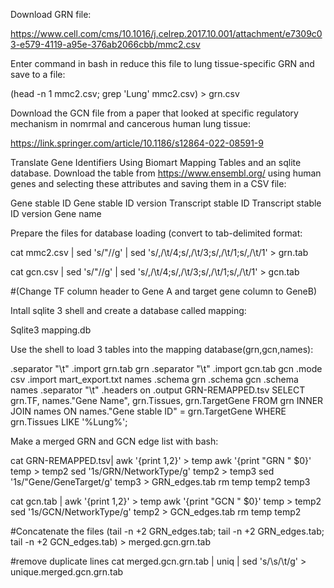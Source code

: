 Download GRN file: 

https://www.cell.com/cms/10.1016/j.celrep.2017.10.001/attachment/e7309c03-e579-4119-a95e-376ab2066cbb/mmc2.csv

Enter command in bash in reduce this file to lung tissue-specific GRN and save to a file:

(head -n 1 mmc2.csv; grep 'Lung' mmc2.csv) > grn.csv

Download the GCN file from a paper that looked at specific regulatory mechanism in nomrmal and cancerous human lung tissue:

https://link.springer.com/article/10.1186/s12864-022-08591-9


Translate Gene Identifiers Using Biomart Mapping Tables and an sqlite database. Download the table from https://www.ensembl.org/ using human genes and selecting these attributes and saving them in a CSV file:

Gene stable ID
Gene stable ID version
Transcript stable ID
Transcript stable ID version
Gene name


Prepare the files for database loading (convert to tab-delimited format:

cat mmc2.csv | sed 's/\"//g' | sed 's/,/\t/4;s/,/\t/3;s/,/\t/1;s/,/\t/1' > grn.tab

cat gcn.csv | sed 's/\"//g' | sed 's/,/\t/4;s/,/\t/3;s/,/\t/1;s/,/\t/1' > gcn.tab

#(Change TF column header to Gene A and target gene column to GeneB)



Intall sqlite 3 shell and create a database called mapping:

Sqlite3 mapping.db

Use the shell to load 3 tables into the mapping database(grn,gcn,names):

.separator "\t"
.import grn.tab grn
.separator "\t"
.import gcn.tab gcn
.mode csv
.import mart_export.txt names
.schema grn
.schema gcn
.schema names
.separator "\t"
.headers on
.output GRN-REMAPPED.tsv SELECT grn.TF, names."Gene Name", grn.Tissues, grn.TargetGene FROM grn INNER JOIN names ON names."Gene stable ID" = grn.TargetGene WHERE grn.Tissues LIKE '%Lung%';


Make a merged GRN and GCN edge list with bash:

cat GRN-REMAPPED.tsv| awk '{print $1,$2}' > temp
awk '{print "GRN " $0}' temp   > temp2
sed '1s/GRN/NetworkType/g' temp2  > temp3
sed '1s/"Gene/GeneTarget/g' temp3  > GRN_edges.tab
rm temp temp2 temp3

cat gcn.tab | awk '{print $1,$2}' > temp
awk '{print "GCN " $0}' temp   > temp2
sed '1s/GCN/NetworkType/g' temp2  > GCN_edges.tab
rm temp temp2

#Concatenate the files
(tail -n +2 GRN_edges.tab; tail -n +2 GRN_edges.tab; tail -n +2 GCN_edges.tab) > merged.gcn.grn.tab

#remove duplicate lines
cat merged.gcn.grn.tab | uniq | sed 's/\s/\t/g' > unique.merged.gcn.grn.tab

